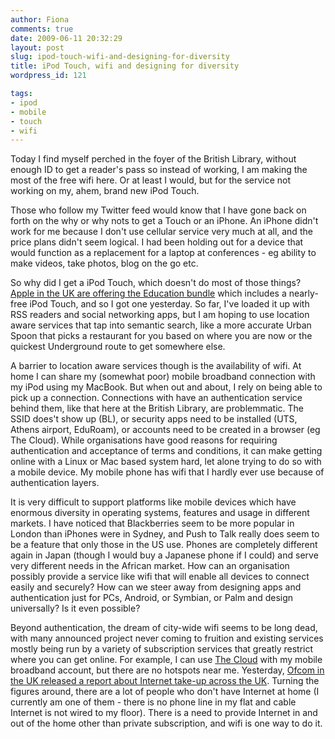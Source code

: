 ```yaml
---
author: Fiona
comments: true
date: 2009-06-11 20:32:29
layout: post
slug: ipod-touch-wifi-and-designing-for-diversity
title: iPod Touch, wifi and designing for diversity
wordpress_id: 121

tags:
- ipod
- mobile
- touch
- wifi
---
```


Today I find myself perched in the foyer of the British Library, without enough ID to get a reader's pass so instead of working, I am making the most of the free wifi here. Or at least I would, but for the service not working on my, ahem, brand new iPod Touch.

Those who follow my Twitter feed would know that I have gone back on forth on the why or why nots to get a Touch or an iPhone. An iPhone didn't work for me because I don't use cellular service very much at all, and the price plans didn't seem logical. I had been holding out for a device that would function as a replacement for a laptop at conferences - eg ability to make videos, take photos, blog on the go etc.

So why did I get a iPod Touch, which doesn't do most of those things? [Apple in the UK are offering the Education bundle](http://www.apple.com/uk/promo/) which includes a nearly-free iPod Touch, and so I got one yesterday. So far, I've loaded it up with RSS readers and social networking apps, but I am hoping to use location aware services that tap into semantic search, like a more accurate Urban Spoon that picks a restaurant for you based on where you are now or the quickest Underground route to get somewhere else.

A barrier to location aware services though is the availability of wifi. At home I can share my (somewhat poor) mobile broadband connection with my iPod using my MacBook. But when out and about, I rely on being able to pick up a connection. Connections with have an authentication service behind them, like that here at the British Library, are problemmatic. The SSID does't show up (BL), or security apps need to be installed (UTS, Athens airport, EduRoam), or accounts need to be created in a browser (eg The Cloud). While organisations have good reasons for requiring authentication and acceptance of terms and conditions, it can make getting online with a Linux or Mac based system hard, let alone trying to do so with a mobile device. My mobile phone has wifi that I hardly ever use because of authentication layers.

It is very difficult to support platforms like mobile devices which have enormous diversity in operating systems, features and usage in different markets. I have noticed that Blackberries seem to be more popular in London than iPhones were in Sydney, and Push to Talk really does seem to be a feature that only those in the US use. Phones are completely different again in Japan (though I would buy a Japanese phone if I could) and serve very different needs in the African market. How can an organisation possibly provide a service like wifi that will enable all devices to connect easily and securely? How can we steer away from designing apps and authentication just for PCs, Android, or Symbian, or Palm and design universally? Is it even possible?

Beyond authentication, the dream of city-wide wifi seems to be long dead, with many announced project never coming to fruition and existing services mostly being run by a variety of subscription services that greatly restrict where you can get online. For example, I can use [The Cloud](http://www.thecloud.net/About-us/) with my mobile broadband account, but there are no hotspots near me. Yesterday, [Ofcom in the UK released a report about Internet take-up across the UK](http://www.ofcom.org.uk/media/features/bbandtajeup). Turning the figures around, there are a lot of people who don't have Internet at home (I currently am one of them - there is no phone line in my flat and cable Internet is not wired to my floor). There is a need to provide Internet in and out of the home other than private subscription, and wifi is one way to do it. 

